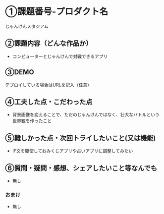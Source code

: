 # ①課題番号-プロダクト名

じゃんけんスタジアム

## ②課題内容（どんな作品か）

- コンピューターとじゃんけんで対戦できるアプリ

## ③DEMO

デプロイしている場合はURLを記入（任意）

## ④工夫した点・こだわった点

- 背景画像を変えることで、ただのじゃんけんではなく、壮大なバトルという世界観を作ったこと


## ⑤難しかった点・次回トライしたいこと(又は機能)

- IF文を駆使しておみくじアプリや占いアプリに調整してみたい

## ⑥質問・疑問・感想、シェアしたいこと等なんでも

- 無し


### おまけ

- 無し